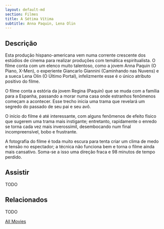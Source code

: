 ```yaml
---
layout: default-md
section: Filmes
title: A Sétima Vítima
subtitle: Anna Paquin, Lena Olin
---
```


## Descrição
Esta produção hispano-americana vem numa corrente crescente dos estúdios de cinema para realizar produções com temática espiritualista. O filme conta com um elenco muito talentoso, como a jovem Anna Paquin (O Piano, X-Men), o experiente Giancarlo Giannini (Caminhando nas Nuvens) e a sueca Lena Olin (O Último Portal), infelizmente esse é o único atributo positivo do filme.

O filme conta a estória da jovem Regina (Paquin) que se muda com a família para a Espanha, passando a morar numa casa onde estranhos fenômenos começam a acontecer. Esse trecho inicia uma trama que revelará um segredo do passado de seu pai e seu avô.

O início do filme é até interessante, com alguns fenômenos de efeito físico que sugerem uma trama mais instigante; entretanto, rapidamente o enredo se torna cada vez mais inverossímil, desembocando num final incompreensível, bobo e frustrante.

A fotografia do filme é toda muito escura para tenta criar um clima de medo e tensão no espectador; a técnica não funciona bem e torna o filme ainda mais cansativo. Soma-se a isso uma direção fraca e 98 minutos de tempo perdido.

## Assistir
TODO

## Relacionados
TODO


<a href="/movies" class="button">All Movies</a>